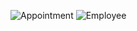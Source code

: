 ![Appointment](https://user-images.githubusercontent.com/106142433/199324159-7038ef1f-e819-4764-9c5d-7010f5e37af7.PNG)
![Employee](https://user-images.githubusercontent.com/106142433/199324236-06e5f39f-fe70-49fd-b1fc-a540ec0aa29d.PNG)
